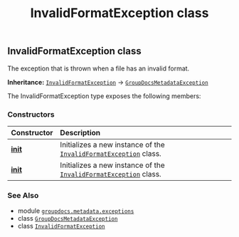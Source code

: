 ﻿---
title: InvalidFormatException class
second_title: GroupDocs.Metadata for Python via .NET API References
description: 
type: docs
url: /python-net/groupdocs.metadata.exceptions/invalidformatexception/
is_root: false
weight: 30
---

## InvalidFormatException class

The exception that is thrown when a file has an invalid format.



**Inheritance:** [`InvalidFormatException`](/metadata/python-net/groupdocs.metadata.exceptions/invalidformatexception) → 
[`GroupDocsMetadataException`](/metadata/python-net/groupdocs.metadata.exceptions/groupdocsmetadataexception)



The InvalidFormatException type exposes the following members:

### Constructors
| Constructor | Description |
| :- | :- |
| [__init__](/metadata/python-net/groupdocs.metadata.exceptions/invalidformatexception/__init__/#) | Initializes a new instance of the [`InvalidFormatException`](/metadata/python-net/groupdocs.metadata.exceptions/invalidformatexception) class. |
| [__init__](/metadata/python-net/groupdocs.metadata.exceptions/invalidformatexception/__init__/#str) | Initializes a new instance of the [`InvalidFormatException`](/metadata/python-net/groupdocs.metadata.exceptions/invalidformatexception) class. |



### See Also
* module [`groupdocs.metadata.exceptions`](..)
* class [`GroupDocsMetadataException`](/metadata/python-net/groupdocs.metadata.exceptions/groupdocsmetadataexception)
* class [`InvalidFormatException`](/metadata/python-net/groupdocs.metadata.exceptions/invalidformatexception)
